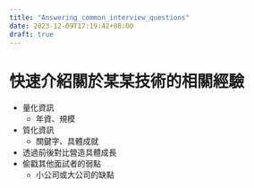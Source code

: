 ```yaml
---
title: "Answering_common_interview_questions"
date: 2023-12-09T17:19:42+08:00
draft: true
---
```


# 快速介紹關於某某技術的相關經驗

- 量化資訊
    - 年資、規模
- 質化資訊
    - 關鍵字、具體成就
- 透過前後對比營造具體成長
- 偷戳其他面試者的弱點
    - 小公司或大公司的缺點